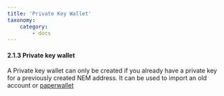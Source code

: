 ```yaml
---
title: 'Private Key Wallet'
taxonomy:
    category:
        - docs
---
```


#### 2.1.3 Private key wallet
A Private key wallet can only be created if you already have a private key for a previously created NEM address. It can be used to import an old account or [paperwallet](https://drive.google.com/open?id=0B_jImF0AZXu-UnFTT0NYaUpvOU0)